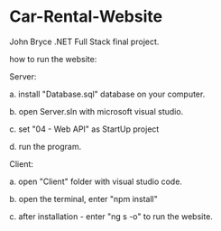 # Car-Rental-Website
John Bryce .NET Full Stack final project.

how to run the website:

Server:

a. install "Database.sql" database on your computer.

b. open Server.sln with microsoft visual studio.

c. set "04 - Web API" as StartUp project

d. run the program.

Client:

a. open "Client" folder with visual studio code.

b. open the terminal, enter "npm install"

c. after installation - enter "ng s -o" to run the website.
